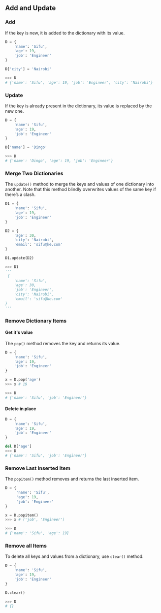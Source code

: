 ## Add and Update

### Add

If the key is new, it is added to the dictionary with its value.

```py
D = {
    'name': 'Sifu',
    'age': 19,
    'job': 'Engineer'
}

D['city'] = 'Nairobi'

>>> D
# {'name': 'Sifu', 'age': 19, 'job': 'Engineer', 'city': 'Nairobi'}
```

### Update

If the key is already present in the dictionary, its value is replaced by the new one.

```py
D = {
    'name': 'Sifu',
    'age': 19,
    'job': 'Engineer'
}

D['name'] = 'Dingo'

>>> D
# {'name': 'Dingo', 'age': 19, 'job': 'Engineer'}
```

### Merge Two Dictionaries

The `update()` method to merge the keys and values of one dictionary into another. Note that this method blindly overwrites values of the same key if there’s a clash.

```py
D1 = {
    'name': 'Sifu',
    'age': 19,
    'job': 'Engineer'
}

D2 = {
    'age': 30,
    'city': 'Nairobi',
    'email': 'sifu@ke.com'
}

D1.update(D2)

>>> D1
'''
 {
    'name': 'Sifu',
    'age': 30,
    'job': 'Engineer',
    'city': 'Nairobi',
    'email': 'sifu@ke.com'
}
'''
```

### Remove Dictionary Items

#### Get it's value

The `pop()` method removes the key and returns its value.

```py
D = {
    'name': 'Sifu',
    'age': 19,
    'job': 'Engineer'
}

x = D.pop('age')
>>> x # 19

>>> D
# {'name': 'Sifu', 'job': 'Engineer'}
```

#### Delete in place

```py
D = {
    'name': 'Sifu',
    'age': 19,
    'job': 'Engineer'
}

del D['age']
>>> D
# {'name': 'Sifu', 'job': 'Engineer'}
```

### Remove Last Inserted Item

The `popitem()` method removes and returns the last inserted item.

```py
D = {
     'name': 'Sifu',
     'age': 19,
     'job': 'Engineer'
}

x = D.popitem()
>>> x # ('job', 'Engineer')

>>> D
# {'name': 'Sifu', 'age': 19}
```

### Remove all Items

To delete all keys and values from a dictionary, use `clear()` method.

```py
D = {
    'name': 'Sifu',
    'age': 19,
    'job': 'Engineer'
}

D.clear()

>>> D
# {}
```
